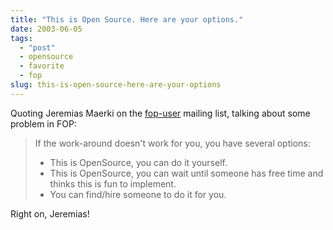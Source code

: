 ```yaml
---
title: "This is Open Source. Here are your options."
date: 2003-06-05
tags: 
  - "post"
  - opensource
  - favorite
  - fop
slug: this-is-open-source-here-are-your-options
---
```


Quoting Jeremias Maerki on the
[fop-user](https://lists.apache.org/thread/hmmoc1hskswtotg3rqhpk6ohfk54xgw8)
mailing list, talking about some problem in FOP:

> If the work-around doesn't work for you, you have several options:
>
> * This is OpenSource, you can do it yourself.
> * This is OpenSource, you can wait until someone has free time and thinks this is fun to implement.
> * You can find/hire someone to do it for you.

Right on, Jeremias!
